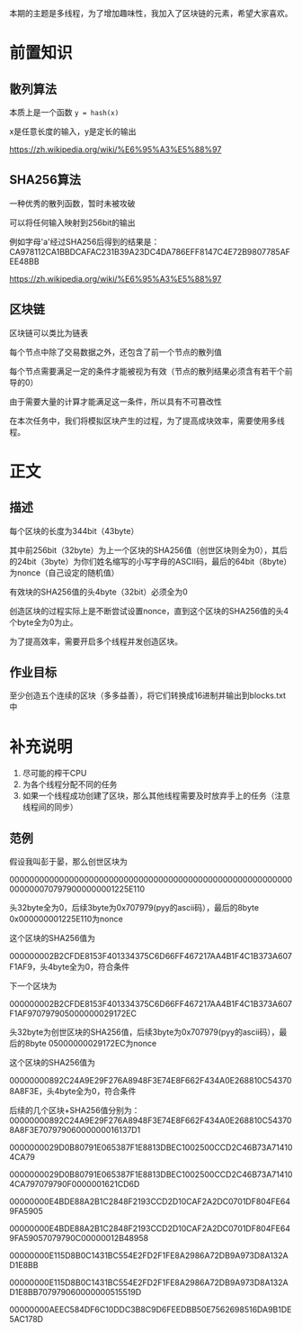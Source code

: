 本期的主题是多线程，为了增加趣味性，我加入了区块链的元素，希望大家喜欢。


# 前置知识

## 散列算法
本质上是一个函数 `y = hash(x)`

x是任意长度的输入，y是定长的输出

https://zh.wikipedia.org/wiki/%E6%95%A3%E5%88%97

## SHA256算法
一种优秀的散列函数，暂时未被攻破

可以将任何输入映射到256bit的输出

例如字母'a'经过SHA256后得到的结果是：CA978112CA1BBDCAFAC231B39A23DC4DA786EFF8147C4E72B9807785AFEE48BB

https://zh.wikipedia.org/wiki/%E6%95%A3%E5%88%97

## 区块链
区块链可以类比为链表

每个节点中除了交易数据之外，还包含了前一个节点的散列值

每个节点需要满足一定的条件才能被视为有效（节点的散列结果必须含有若干个前导的0）

由于需要大量的计算才能满足这一条件，所以具有不可篡改性



在本次任务中，我们将模拟区块产生的过程，为了提高成块效率，需要使用多线程。

# 正文
## 描述
每个区块的长度为344bit（43byte）

其中前256bit（32byte）为上一个区块的SHA256值（创世区块则全为0），其后的24bit（3byte）为你们姓名缩写的小写字母的ASCII码，最后的64bit（8byte）为nonce（自己设定的随机值）

有效块的SHA256值的头4byte（32bit）必须全为0

创造区块的过程实际上是不断尝试设置nonce，直到这个区块的SHA256值的头4个byte全为0为止。

为了提高效率，需要开启多个线程并发创造区块。

## 作业目标
至少创造五个连续的区块（多多益善），将它们转换成16进制并输出到blocks.txt中

# 补充说明
1. 尽可能的榨干CPU
1. 为各个线程分配不同的任务
1. 如果一个线程成功创建了区块，那么其他线程需要及时放弃手上的任务（注意线程间的同步）

## 范例
假设我叫彭于晏，那么创世区块为

0000000000000000000000000000000000000000000000000000000000000000707979000000001225E110

头32byte全为0，后续3byte为0x707979(pyy的ascii码），最后的8byte 0x000000001225E110为nonce

这个区块的SHA256值为

000000002B2CFDE8153F401334375C6D66FF467217AA4B1F4C1B373A607F1AF9，头4byte全为0，符合条件



下一个区块为

000000002B2CFDE8153F401334375C6D66FF467217AA4B1F4C1B373A607F1AF970797905000000029172EC

头32byte为创世区块的SHA256值，后续3byte为0x707979(pyy的ascii码），最后的8byte 05000000029172EC为nonce

这个区块的SHA256值为

00000000892C24A9E29F276A8948F3E74E8F662F434A0E268810C543708A8F3E，头4byte全为0，符合条件



后续的几个区块+SHA256值分别为：
00000000892C24A9E29F276A8948F3E74E8F662F434A0E268810C543708A8F3E70797906000000016137D1

0000000029D0B80791E065387F1E8813DBEC1002500CCD2C46B73A714104CA79


0000000029D0B80791E065387F1E8813DBEC1002500CCD2C46B73A714104CA797079790F0000001621CD6D

00000000E4BDE88A2B1C2848F2193CCD2D10CAF2A2DC0701DF804FE649FA5905


00000000E4BDE88A2B1C2848F2193CCD2D10CAF2A2DC0701DF804FE649FA59057079790C00000012B48958

00000000E115D8B0C1431BC554E2FD2F1FE8A2986A72DB9A973D8A132AD1E8BB


00000000E115D8B0C1431BC554E2FD2F1FE8A2986A72DB9A973D8A132AD1E8BB707979060000000515519D

00000000AEEC584DF6C10DDC3B8C9D6FEEDBB50E7562698516DA9B1DE5AC178D


